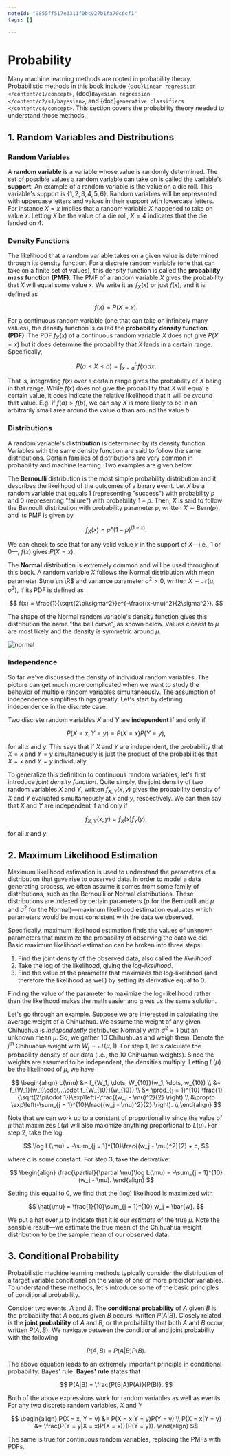 ```yaml
---
noteId: "9855ff517e3311f0bc927b1fa70c6cf1"
tags: []

---
```


# Probability

Many machine learning methods are rooted in probability theory. Probabilistic methods in this book include {doc}`linear regression </content/c1/concept>`, {doc}`Bayesian regression </content/c2/s1/bayesian>`, and {doc}`generative classifiers </content/c4/concept>`. This section covers the probability theory needed to understand those methods. 



## 1. Random Variables and Distributions



### Random Variables

A **random variable** is a variable whose value is randomly determined. The set of possible values a random variable can take on is called the variable's **support**. An example of a random variable is the value on a die roll. This variable's support is $\{1, 2, 3, 4, 5, 6\}$. Random variables will be represented with uppercase letters and values in their support with lowercase letters. For instance $X = x$ implies that a random variable $X$ happened to take on value $x$. Letting $X$ be the value of a die roll, $X = 4$ indicates that the die landed on 4. 



### Density Functions

The likelihood that a random variable takes on a given value is determined through its density function. For a discrete random variable (one that can take on a finite set of values), this density function is called the **probability mass function** **(PMF)**. The PMF of a random variable $X$ gives the probability that $X$ will equal some value $x$. We write it as $f_X(x)$ or just $f(x)$, and it is defined as 


$$
f(x) = P(X = x).
$$


For a continuous random variable (one that can take on infinitely many values), the density function is called the **probability density function (PDF)**. The PDF $f_X(x)$ of a continuous random variable $X$ does not give $P(X = x)$ but it does determine the probability that $X$ lands in a certain range. Specifically,


$$
P(a \leq X \leq b) = \int_{x = a}^b f(x) dx. 
$$


That is, integrating $f(x)$ over a certain range gives the probability of $X$ being in that range. While $f(x)$ does not give the probability that $X$ will equal a certain value, it does indicate the relative likelihood that it will be *around* that value. E.g. if $f(a) > f(b)$, we can say $X$ is more likely to be in an arbitrarily small area around the value $a$ than around the value $b$.  



### Distributions

A random variable's **distribution** is determined by its density function. Variables with the same density function are said to follow the same distributions. Certain families of distributions are very common in probability and machine learning. Two examples are given below.

The **Bernoulli** distribution is the most simple probability distribution and it describes the likelihood of the outcomes of a binary event. Let $X$ be a random variable that equals 1 (representing "success") with probability $p$ and 0 (representing "failure") with probability $1-p$. Then, $X$ is said to follow the Bernoulli distribution with probability parameter $p$, written $X \sim \text{Bern}(p)$, and its PMF is given by


$$
f_X(x) = p^x(1-p)^{(1-x)}.
$$


We can check to see that for any valid value $x$ in the support of $X$—i.e., 1 or 0—, $f(x)$ gives $P(X = x)$. 

The **Normal** distribution is extremely common and will be used throughout this book. A random variable $X$ follows the Normal distribution with mean parameter $\mu \in \R$ and variance parameter $\sigma^2 > 0$, written $X \sim \mathcal{N}(\mu, \sigma^2)$, if its PDF is defined as 


$$
f(x) = \frac{1}{\sqrt{2\pi\sigma^2}}e^{-\frac{(x-\mu)^2}{2\sigma^2}}.
$$


The shape of the Normal random variable's density function gives this distribution the name "the bell curve", as shown below. Values closest to $\mu$ are most likely and the density is symmetric around $\mu$. 



![normal](/content/appendix/normal.jpg)



### Independence

So far we've discussed the density of individual random variables. The picture can get much more complicated when we want to study the behavior of multiple random variables simultaneously. The assumption of independence simplifies things greatly. Let's start by defining independence in the discrete case. 

Two discrete random variables $X$ and $Y$ are **independent** if and only if 


$$
P(X = x, Y =y) = P(X = x)P(Y = y),
$$


for all $x$ and $y$. This says that if $X$ and $Y$ are independent, the probability that $X = x$ and $Y = y$ simultaneously is just the product of the probabilities that $X = x$ and $Y = y$ individually. 

To generalize this definition to continuous random variables, let's first introduce *joint density function*. Quite simply, the joint density of two random variables $X$ and $Y$, written $f_{X, Y}(x, y)$ gives the probability density of $X$ and $Y$ evaluated simultaneously at $x$ and $y$, respectively. We can then say that $X$ and $Y$ are independent if and only if 


$$
f_{X, Y}(x, y) = f_X(x) f_Y(y),
$$


for all $x$ and $y$. 



## 2. Maximum Likelihood Estimation 

Maximum likelihood estimation is used to understand the parameters of a distribution that gave rise to observed data. In order to model a data generating process, we often assume it comes from some family of distributions, such as the Bernoulli or Normal distributions. These distributions are indexed by certain parameters ($p$ for the Bernoulli and $\mu$ and $\sigma^2$ for the Normal)—maximum likelihood estimation evaluates which parameters would be most consistent with the data we observed. 

Specifically, maximum likelihood estimation finds the values of unknown parameters that maximize the probability of observing the data we did. Basic maximum likelihood estimation can be broken into three steps: 

1. Find the joint density of the observed data, also called the *likelihood*
2. Take the log of the likelihood, giving the *log-likelihood*. 
3. Find the value of the parameter that maximizes the log-likelihood (and therefore the likelihood as well) by setting its derivative equal to 0.

Finding the value of the parameter to maximize the log-likelihood rather than the likelihood makes the math easier and gives us the same solution. 

Let's go through an example. Suppose we are interested in calculating the average weight of a Chihuahua. We assume the weight of any given Chihuahua is *independently* distributed Normally with $\sigma^2 = 1$ but an unknown mean $\mu$. So, we gather 10 Chihuahuas and weigh them. Denote the $j^\text{th}$ Chihuahua weight with $W_j \sim \mathcal{N}(\mu, 1)$.  For step 1, let's calculate the probability density of our data (i.e., the 10 Chihuahua weights). Since the weights are assumed to be independent, the densities multiply. Letting $L(\mu)$ be the likelihood of $\mu$, we have


$$
\begin{align}
L(\mu) &= f_{W_1, \dots, W_{10}}(w_1, \dots, w_{10}) \\
&= f_{W_1}(w_1)\cdot...\cdot f_{W_{10}}(w_{10})  \\
&= \prod_{j = 1}^{10} \frac{1}{\sqrt{2\pi\cdot 1}}\exp\left(-\frac{(w_j - \mu)^2}{2} \right) \\
&\propto \exp\left(-\sum_{j = 1}^{10}\frac{(w_j - \mu)^2}{2} \right). \\
\end{align}
$$


Note that we can work up to a constant of proportionality since the value of $\mu$ that maximizes $L(\mu)$ will also maximize anything proportional to $L(\mu)$. For step 2, take the log:


$$
\log L(\mu) = -\sum_{j = 1}^{10}\frac{(w_j - \mu)^2}{2} + c,
$$


where $c$ is some constant. For step 3, take the derivative:


$$
\begin{align}
\frac{\partial}{\partial \mu}\log L(\mu) = -\sum_{j = 1}^{10}(w_j - \mu).
\end{align}
$$


Setting this equal to 0, we find that the (log) likelihood is maximized with 


$$
\hat{\mu} = \frac{1}{10}\sum_{j = 1}^{10} w_j = \bar{w}. 
$$


We put a hat over $\mu$ to indicate that it is our *estimate* of the true $\mu$. Note the sensible result—we estimate the true mean of the Chihuahua weight distribution to be the sample mean of our observed data. 

 

## 3. Conditional Probability

Probabilistic machine learning methods typically consider the distribution of a target variable conditional on the value of one or more predictor variables. To understand these methods, let's introduce some of the basic principles of conditional probability. 

Consider two events, $A$ and $B$. The **conditional probability** of $A$ given $B$ is the probability that $A$ occurs given $B$ occurs, written $P(A|B)$. Closely related is the **joint probability** of $A$ and $B$, or the probability that both $A$ and $B$ occur, written $P(A, B)$. We navigate between the conditional and joint probability with the following


$$
P(A, B) = P(A|B)P(B).
$$


The above equation leads to an extremely important principle in conditional probability: Bayes' rule. **Bayes' rule** states that


$$
P(A|B) = \frac{P(B|A)P(A)}{P(B)}.
$$


Both of the above expressions work for random variables as well as events. For any two discrete random variables, $X$ and $Y$


$$
\begin{align}
P(X = x, Y = y) &= P(X = x|Y = y)P(Y = y) \\
P(X = x|Y = y) &= \frac{P(Y = y|X = x)P(X = x)}{P(Y = y)}.
\end{align}
$$


The same is true for continuous random variables, replacing the PMFs with PDFs. 

